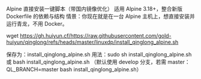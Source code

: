 Alpine 直接安装一键脚本（带国内镜像优化）
适用 Alpine 3.18+，整合新版 Dockerfile 的依赖与结构
情景：你现在就是在一台 Alpine 主机上，想直接安装并运行青龙，不用 Docker。

wget https://gh.huiyun.cf/https://raw.githubusercontent.com/gold-huiyun/qinglong/refs/heads/master/linuxdp/install_qinglong_alpine.sh

保存为：install_qinglong_alpine.sh
用法：sudo sh install_qinglong_alpine.sh 或 bash install_qinglong_alpine.sh
（默认使用 develop 分支，若需 master：QL_BRANCH=master bash install_qinglong_alpine.sh）
